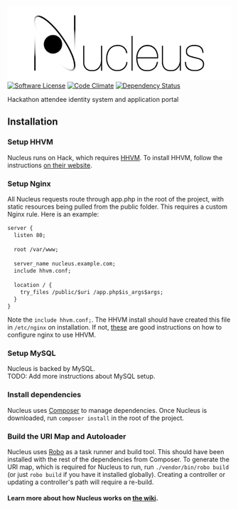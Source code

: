 ![Nucleus](nucleus.png)
[![Software License](https://img.shields.io/badge/license-EPL-brightgreen.svg)](LICENSE)
[![Code Climate](https://codeclimate.com/github/hacktx/nucleus/badges/gpa.svg)](https://codeclimate.com/github/hacktx/nucleus)
[![Dependency Status](https://gemnasium.com/hacktx/nucleus.svg)](https://gemnasium.com/hacktx/nucleus)

Hackathon attendee identity system and application portal

## Installation
### Setup HHVM
Nucleus runs on Hack, which requires [HHVM](http://hhvm.com/). To install HHVM, follow the instructions [on their website](http://docs.hhvm.com/manual/en/install-intro.install.php).

### Setup Nginx
All Nucleus requests route through app.php in the root of the project, with static resources being pulled from the public folder.
This requires a custom Nginx rule. Here is an example:
```
server {
  listen 80;

  root /var/www;

  server_name nucleus.example.com;
  include hhvm.conf;

  location / {
    try_files /public/$uri /app.php$is_args$args;
  }
}
```
Note the `include hhvm.conf;`. The HHVM install should have created this file in `/etc/nginx` on installation.
If not, [these](http://fideloper.com/hhvm-nginx-laravel) are good instructions on how to configure nginx to use HHVM.

### Setup MySQL
Nucleus is backed by MySQL.  
TODO: Add more instructions about MySQL setup.

### Install dependencies
Nucleus uses [Composer](https://getcomposer.org/) to manage dependencies. Once Nucleus is downloaded, run `composer install` in the root of the project.

### Build the URI Map and Autoloader
Nucleus uses [Robo](robo.li) as a task runner and build tool. This should have been installed with the rest of the dependencies from Composer. To generate the URI map, which is required for Nucleus to run, run `./vendor/bin/robo build` (or just `robo build` if you have it installed globally). Creating a controller or updating a controller's path will require a re-build.

#### Learn more about how Nucleus works on [the wiki](https://github.com/hacktx/nucleus/wiki/How-Nucleus-Works).
